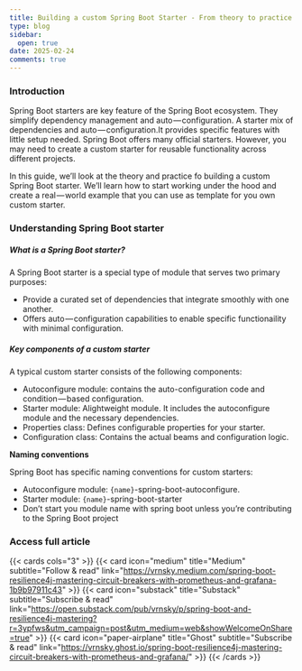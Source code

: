 ```yaml
---
title: Building a custom Spring Boot Starter - From theory to practice
type: blog
sidebar:
  open: true
date: 2025-02-24
comments: true
---
```


### Introduction

Spring Boot starters are key feature of the Spring Boot ecosystem. They simplify dependency management
and auto — configuration. A starter mix of dependencies and auto — configuration.It provides specific features
with little setup needed. Spring Boot offers many official starters. However, you may need to create a custom starter
for reusable functionality across different projects.

In this guide, we’ll look at the theory and practice fo building a custom Spring Boot starter. We’ll learn how to start
working under the hood and create a real — world example that you can use as template for you own custom starter.

### Understanding Spring Boot starter

##### What is a Spring Boot starter?

A Spring Boot starter is a special type of module that serves two primary purposes:
- Provide a curated set of dependencies that integrate smoothly with one another.
- Offers auto — configuration capabilities to enable specific functionaility with minimal configuration.

##### Key components of a custom starter
A typical custom starter consists of the following components:
- Autoconfigure module: contains the auto-configuration code and condition — based configuration.
- Starter module: Alightweight module. It includes the autoconfigure module and the necessary dependencies.
- Properties class: Defines configurable properties for your starter.
- Configuration class: Contains the actual beams and configuration logic.

**Naming conventions**

Spring Boot has specific naming conventions for custom starters:

- Autoconfigure module: `{name}`-spring-boot-autoconfigure.
- Starter module: `{name}`-spring-boot-starter
- Don’t start you module name with spring boot unless you’re contributing to the Spring Boot project


### Access full article
{{< cards cols="3" >}}
{{< card icon="medium" title="Medium" subtitle="Follow & read" link="https://vrnsky.medium.com/spring-boot-resilience4j-mastering-circuit-breakers-with-prometheus-and-grafana-1b9b97911c43" >}}
{{< card icon="substack" title="Substack" subtitle="Subscribe & read" link="https://open.substack.com/pub/vrnsky/p/spring-boot-and-resilience4j-mastering?r=3ypfws&utm_campaign=post&utm_medium=web&showWelcomeOnShare=true"  >}}
{{< card icon="paper-airplane" title="Ghost" subtitle="Subscribe & read" link="https://vrnsky.ghost.io/spring-boot-resilience4j-mastering-circuit-breakers-with-prometheus-and-grafana/"  >}}
{{< /cards >}}
